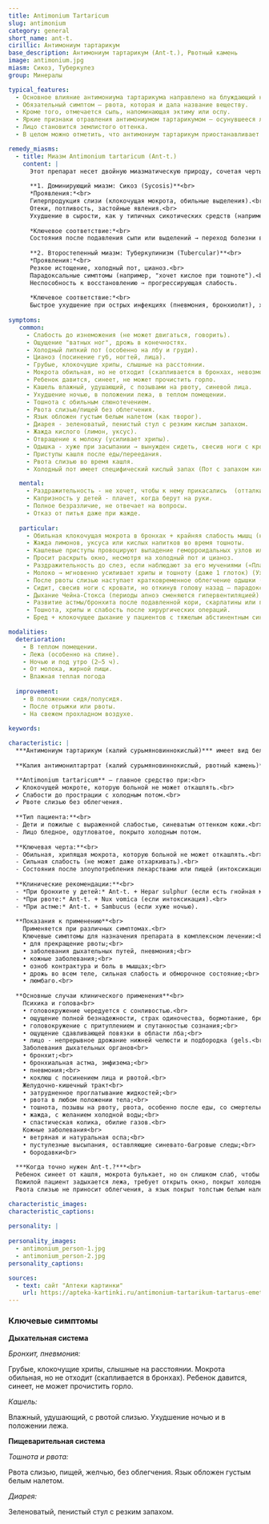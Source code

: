 ```yaml
---
title: Antimonium Tartaricum
slug: antimonium
category: general
short_name: ant-t.
cirillic: Антимониум тартарикум
base_description: Антимониум тартарикум (Ant-t.), Рвотный камень 
image: antimonium.jpg
miasm: Сикоз, Туберкулез
group: Минералы

typical_features: 
  - Основное влияние антимониума тартарикума направлено на блуждающий нерв. 
  - Обязательный симптом – рвота, которая и дала название веществу. 
  - Кроме того, отмечается сыпь, напоминающая эктиму или оспу.
  - Яркие признаки отравления антимониумом тартарикумом – осунувшееся лицо, впалые глаза с синими кругами, расширение ноздрей, посинение губ и потоотделение. 
  - Лицо становится землистого оттенка. 
  - В целом можно отметить, что антимониум тартарикум приостанавливает окислительные процессы в тканях.

remedy_miasms:
  - title: Миазм Antimonium tartaricum (Ant-t.)
    content: |
      Этот препарат несет двойную миазматическую природу, сочетая черты сикоза (застой, экссудация) и туберкулинизма (истощение, интоксикация).
      
      **1. Доминирующий миазм: Сикоз (Syсosis)**<br>
      *Проявления:*<br>
      Гиперпродукция слизи (клокочущая мокрота, обильные выделения).<br>
      Отеки, потливость, застойные явления.<br>
      Ухудшение в сырости, как у типичных сикотических средств (например, Thuja).
        
      *Ключевое соответствие:*<br>
      Состояния после подавления сыпи или выделений → переход болезни вглубь (например, корь → бронхопневмония).
        
      **2. Второстепенный миазм: Туберкулинизм (Tubercular)**<br>
      *Проявления:*<br>
      Резкое истощение, холодный пот, цианоз.<br>
      Парадоксальные симптомы (например, "хочет кислое при тошноте").<br>
      Неспособность к восстановлению → прогрессирующая слабость.
        
      *Ключевое соответствие:*<br>
      Быстрое ухудшение при острых инфекциях (пневмония, бронхиолит), характерное для туберкулинических препаратов (Tuberculinum, Drosera).
    
symptoms:
   common:
     - Слабость до изнеможения (не может двигаться, говорить).  
     - Ощущение "ватных ног", дрожь в конечностях.
     - Холодный липкий пот (особенно на лбу и груди).
     - Цианоз (посинение губ, ногтей, лица).
     - Грубые, клокочущие хрипы, слышные на расстоянии.
     - Мокрота обильная, но не отходит (скапливается в бронхах, невозможность откашляться).
     - Ребенок давится, синеет, не может прочистить горло.
     - Кашель влажный, удушающий, с позывами на рвоту, синевой лица.
     - Ухудшение ночью, в положении лежа, в теплом помещении.
     - Тошнота с обильным слюнотечением.
     - Рвота слизью/пищей без облегчения.
     - Язык обложен густым белым налетом (как творог).
     - Диарея - зеленоватый, пенистый стул с резким кислым запахом.
     - Жажда кислого (лимон, уксус).
     - Отвращение к молоку (усиливает хрипы).
     - Одышка - хуже при засыпании → вынужден сидеть, свесив ноги с кровати.
     - Приступы кашля после еды/переедания.
     - Рвота слизью во время кашля.
     - Холодный пот имеет специфический кислый запах (Пот с запахом кислого теста).

   mental:
     - Раздражительность - не хочет, чтобы к нему прикасались  (отталкивает окружающих).
     - Капризность у детей - плачет, когда берут на руки.
     - Полное безразличие, не отвечает на вопросы.
     - Отказ от питья даже при жажде.
     
   particular:
     - Обильная клокочущая мокрота в бронхах + крайняя слабость мышц (не может отхаркивать) («Хрипит, но слишком слаб, чтобы откашляться»)
     - Жажда лимонов, уксуса или кислых напитков во время тошноты.
     - Кашлевые приступы провоцируют выпадение геморроидальных узлов или прямой кишки (особенно у детей).
     - Просит раскрыть окно, несмотря на холодный пот и цианоз.
     - Раздражительность до слез, если наблюдают за его мучениями («Плачет, когда на него смотрят»).
     - Молоко → мгновенно усиливает хрипы и тошноту (даже 1 глоток) (Ухудшение от молока).
     - После рвоты слизью наступает кратковременное облегчение одышки (Улучшение от рвоты).
     - Сидит, свесив ноги с кровати, но откинув голову назад – парадоксальная поза.
     - Дыхание Чейна-Стокса (периоды апноэ сменяются гипервентиляцией).
     - Развитие астмы/бронхита после подавленной кори, скарлатины или потницы.
     - Тошнота, хрипы и слабость после хирургических операций.
     - Бред + клокочущее дыхание у пациентов с тяжелым абстинентным синдромом.

modalities:
  deterioration:
    - В теплом помещении.
    - Лежа (особенно на спине).
    - Ночью и под утро (2–5 ч).
    - От молока, жирной пищи.
    - Влажная теплая погода
    
  improvement:
    - В положении сидя/полусидя.
    - После отрыжки или рвоты.
    - На свежем прохладном воздухе.

keywords: 
  
characteristic: |
  ***Антимониум тартарикум (калий сурьмяновиннокислый)*** имеет вид белого порошка или прозрачных бесцветных кристаллов, которые при обычной температуре выцветают и становятся непрозрачными; имеют металлический привкус, растворимы в кипятке, практически нерастворимы в спирте.
  
  **Калия антимонилтартрат (калий сурьмяновиннокислый, рвотный камень)** — комплексное соединение оксида сурьмы и виннокислого калия.

  **Antimonium tartaricum** – главное средство при:<br>
  ✔ Клокочущей мокроте, которую больной не может откашлять.<br>
  ✔ Слабости до прострации с холодным потом.<br>
  ✔ Рвоте слизью без облегчения.
  
  **Тип пациента:**<br>
  - Дети и пожилые с выраженной слабостью, синеватым оттенком кожи.<br>
  - Лицо бледное, одутловатое, покрыто холодным потом.
  
  **Ключевая черта:**<br>
  - Обильная, хрипящая мокрота, которую больной не может откашлять.<br>
  - Сильная слабость (не может даже отхаркивать).<br>
  - Состояния после злоупотребления лекарствами или пищей (интоксикация).
  
  **Клинические рекомендации:**<br>
  - *При бронхите у детей:* Ant-t. + Hepar sulphur (если есть гнойная мокрота).<br>
  - *При рвоте:* Ant-t. + Nux vomica (если интоксикация).<br>
  - *При астме:* Ant-t. + Sambucus (если хуже ночью).
  
  **Показания к применению**<br>
    Применяется при различных симптомах.<br>
    Ключевые симптомы для назначения препарата в комплексном лечении:<br>
    • для прекращение рвоты;<br>
    • заболевания дыхательных путей, пневмония;<br>
    • кожные заболевания;<br>
    • озноб контрактура и боль в мышцах;<br>
    • дрожь во всем теле, сильная слабость и обморочное состояние;<br>
    • люмбаго.<br>
    
  **Основные случаи клинического применения**<br>
    Психика и голова<br>
    • головокружение чередуется с сонливостью.<br>
    • ощущение полной безнадежности, страх одиночества, бормотание, бред и ступор;<br>
    • головокружение с притуплением и спутанностью сознания;<br>
    • ощущение сдавливающей повязки в области лба;<br>
    • лицо - непрерывное дрожание нижней челюсти и подбородка (gels.<br>
    Заболевания дыхательных органов<br>
    • бронхит;<br>
    • бронхиальная астма, эмфизема;<br>
    • пневмония;<br>
    • коклюш с посинением лица и рвотой.<br>
    Желудочно-кишечный тракт<br>
    • затрудненное проглатывание жидкостей;<br>
    • рвота в любом положении тела;<br>
    • тошнота, позывы на рвоту, рвота, особенно после еды, со смертельной слабостью и прострацией;<br>
    • жажда, с желанием холодной воды;<br>
    • спастическая колика, обилие газов.<br>
    Кожные заболевания<br>
    • ветряная и натуральная оспа;<br>
    • пустулезные высыпания, оставляющие синевато-багровые следы;<br>
    • бородавки<br>
  
  ***Когда точно нужен Ant-t.?***<br>
  Ребенок синеет от кашля, мокрота булькает, но он слишком слаб, чтобы ее откашлять. <br>
  Пожилой пациент задыхается лежа, требует открыть окно, покрыт холодным потом.<br>
  Рвота слизью не приносит облегчения, а язык покрыт толстым белым налетом.

characteristic_images: 
characteristic_captions:
  
personality: |
 
personality_images: 
  - antimonium_person-1.jpg
  - antimonium_person-2.jpg
personality_captions:

sources:
  - text: сайт "Аптеки картинки"
    url: https://apteka-kartinki.ru/antimonium-tartarikum-tartarus-emetikus-tartarus-stibiatus-s30-granuly-gomeopaticheskie-5g-592010/#pb2
---
```


### Ключевые симптомы

**Дыхательная система**

*Бронхит, пневмония:*

Грубые, клокочущие хрипы, слышные на расстоянии.
Мокрота обильная, но не отходит (скапливается в бронхах).
Ребенок давится, синеет, не может прочистить горло.

*Кашель:*

Влажный, удушающий, с рвотой слизью.
Ухудшение ночью и в положении лежа.

**Пищеварительная система**

*Тошнота и рвота:*

Рвота слизью, пищей, желчью, без облегчения.
Язык обложен густым белым налетом.

*Диарея:*

Зеленоватый, пенистый стул с резким запахом.

